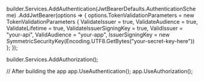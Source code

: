 builder.Services.AddAuthentication(JwtBearerDefaults.AuthenticationScheme)
    .AddJwtBearer(options =>
    {
        options.TokenValidationParameters = new TokenValidationParameters
        {
            ValidateIssuer = true,
            ValidateAudience = true,
            ValidateLifetime = true,
            ValidateIssuerSigningKey = true,
            ValidIssuer = "your-api",
            ValidAudience = "your-app",
            IssuerSigningKey = new SymmetricSecurityKey(Encoding.UTF8.GetBytes("your-secret-key-here"))
        };
    });

builder.Services.AddAuthorization();

// After building the app
app.UseAuthentication();
app.UseAuthorization();